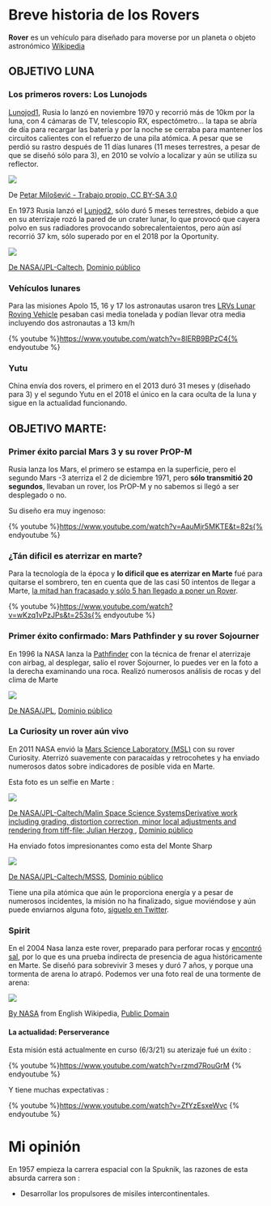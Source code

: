 # Breve historia de los Rovers

**Rover** es un vehículo para diseñado para moverse por un planeta o objeto astronómico [Wikipedia](https://es.wikipedia.org/wiki/Rover)

## OBJETIVO LUNA

### Los primeros rovers: Los Lunojods
[Lunojod1](https://es.wikipedia.org/wiki/Lunojod_1), Rusia lo lanzó en noviembre 1970 y recorrió más de 10km por la luna, con 4 cámaras de TV, telescopio RX, espectómetro... la tapa se abría de día para recargar las batería y por la noche se cerraba para mantener los circuitos calientes con el refuerzo de una pila atómica. A pesar que se perdió su rastro después de 11 días lunares (11 meses terrestres, a pesar de que se diseñó sólo para 3), en 2010 se volvío a localizar y aún se utiliza su reflector.

![](/assets/lunojod.jfif)

De [Petar Milošević - Trabajo propio, CC BY-SA 3.0](https://commons.wikimedia.org/w/index.php?curid=8361136)

En 1973 Rusia lanzó el [Lunjod2](https://es.wikipedia.org/wiki/Lunojod_2), sólo duró 5 meses terrestres, debido a que en su aterrizaje rozó la pared de un crater lunar, lo que provocó que cayera polvo en sus radiadores provocando sobrecalentaientos, pero aún así recorrió 37 km, sólo superado por en el 2018 por la Oportunity.

![](/assets/cuadro-rovers.png)

[De NASA/JPL-Caltech](https://mars.nasa.gov/resources/6471/driving-distances-on-mars-and-the-moon/), [Dominio público](https://commons.wikimedia.org/w/index.php?curid=30490144)

### Vehículos lunares

Para las misiones Apolo 15, 16 y 17 los astronautas usaron tres [LRVs Lunar Roving Vehicle](https://en.wikipedia.org/wiki/Lunar_Roving_Vehicle) pesaban casi media tonelada y podían llevar otra media incluyendo dos astronautas a 13 km/h

{% youtube %}https://www.youtube.com/watch?v=8lERB9BPzC4{% endyoutube %}

### Yutu

China envía dos rovers, el primero en el 2013 duró 31 meses y (diseñado para 3) y el segundo Yutu en el 2018 el único en la cara oculta de la luna y sigue en la actualidad funcionando.

## OBJETIVO MARTE:

### Primer éxito parcial Mars 3 y su rover PrOP-M

Rusia lanza los Mars, el primero se estampa en la superficie, pero el segundo Mars -3 aterriza el 2 de diciembre 1971, pero **sólo transmitió 20 segundos**, llevaban un rover, los PrOP-M y no sabemos si llegó a ser desplegado o no.

Su diseño era muy ingenoso:

{% youtube %}https://www.youtube.com/watch?v=AauMjr5MKTE&t=82s{% endyoutube %}

### ¿Tán dificil es aterrizar en marte?

Para la tecnología de la época y **lo dificil que es aterrizar en Marte** fué para quitarse el sombrero, ten en cuenta que de las casi 50 intentos de llegar a Marte, [la mitad han fracasado y sólo 5 han llegado a poner un Rover](https://elpais.com/elpais/2016/10/18/media/1476781825_720003.html).

 {% youtube %}https://www.youtube.com/watch?v=wKzq1vPzJPs&t=253s{% endyoutube %}

 ### Primer éxito confirmado: Mars Pathfinder y su rover Sojourner

En 1996 la NASA lanza la [Pathfinder](https://es.wikipedia.org/wiki/Mars_Pathfinder) con la técnica de frenar el aterrizaje con airbag, al desplegar, salío el rover Sojourner, lo puedes ver en la foto a la derecha examinando una roca. Realizó numerosos análisis de rocas y del clima de Marte

![](/assets/pathfinder.jpg)

[De NASA/JPL](http://mars.nasa.gov/MPF/ames/ames-pres.html), [Dominio público](https://commons.wikimedia.org/w/index.php?curid=87960)

### La Curiosity un rover aún vivo

En 2011 NASA envió la [Mars Science Laboratory (MSL)](https://en.wikipedia.org/wiki/Mars_Science_Laboratory) con su rover Curiosity. Aterrizó suavemente con paracaídas y retrocohetes y ha enviado numerosos datos sobre indicadores de posible vida en Marte.

Esta foto es un selfie en Marte :

![](/assets/curiosity.jpg)

[De NASA/JPL-Caltech/Malin Space Science SystemsDerivative work including grading, distortion correction, minor local adjustments and rendering from tiff-file: Julian Herzog ](http://photojournal.jpl.nasa.gov/catalog/PIA16239), [Dominio público](https://commons.wikimedia.org/w/index.php?curid=22530191)

Ha enviado fotos impresionantes como esta del Monte Sharp

![](/assets/sharp.jpg)

[De NASA/JPL-Caltech/MSSS](http://photojournal.jpl.nasa.gov/jpeg/PIA19912.jpg), [Dominio público](https://commons.wikimedia.org/w/index.php?curid=43932649)

Tiene una pila atómica que aún le proporciona energía y a pesar de numerosos incidentes, la misión no ha finalizado, sigue moviéndose y aún puede enviarnos alguna foto, [siguelo en Twitter](https://twitter.com/marscuriosity).

### Spirit

En el 2004 Nasa lanza este rover, preparado para perforar rocas y [encontró sal](https://es.wikipedia.org/wiki/Spirit), por lo que es una prueba indirecta de presencia de agua históricamente en Marte. Se diseñó para sobrevivir 3 meses y duró 7 años, y porque una tormenta de arena lo atrapó. Podemos ver una foto real de una tormente de arena:

![](/assets/spririt.gif)

[By NASA](http://marsrovers.jpl.nasa.gov/gallery/press/spirit/20050527a.htmlTransferred) from English Wikipedia, [Public Domain](https://commons.wikimedia.org/w/index.php?curid=255307)

#### La actualidad: Perserverance

Esta misión está actualmente en curso (6/3/21) su aterizaje fué un éxito :

 {% youtube %}https://www.youtube.com/watch?v=rzmd7RouGrM {% endyoutube %}

 Y tiene muchas expectativas :

 {% youtube %}https://www.youtube.com/watch?v=ZfYzEsxeWvc {% endyoutube %}

# Mi opinión

En 1957 empieza la carrera espacial con la Spuknik, las razones de esta absurda carrera son :

* Desarrollar los propulsores de misiles intercontinentales.
